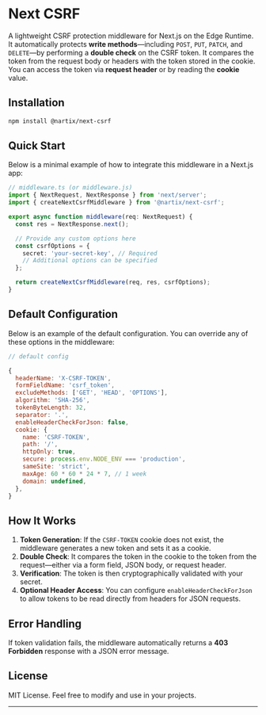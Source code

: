 # Next CSRF

A lightweight CSRF protection middleware for Next.js on the Edge Runtime. It automatically protects **write methods**—including `POST`, `PUT`, `PATCH`, and `DELETE`—by performing a **double check** on the CSRF token. It compares the token from the request body or headers with the token stored in the cookie. You can access the token via **request header** or by reading the **cookie** value.

## Installation

```bash
npm install @nartix/next-csrf
```

## Quick Start

Below is a minimal example of how to integrate this middleware in a Next.js app:

```typescript
// middleware.ts (or middleware.js)
import { NextRequest, NextResponse } from 'next/server';
import { createNextCsrfMiddleware } from '@nartix/next-csrf';

export async function middleware(req: NextRequest) {
  const res = NextResponse.next();

  // Provide any custom options here
  const csrfOptions = {
    secret: 'your-secret-key', // Required
    // Additional options can be specified
  };

  return createNextCsrfMiddleware(req, res, csrfOptions);
}
```


## Default Configuration

Below is an example of the default configuration. You can override any of these options in the middleware:

```js
// default config

{
  headerName: 'X-CSRF-TOKEN',
  formFieldName: 'csrf_token',
  excludeMethods: ['GET', 'HEAD', 'OPTIONS'],
  algorithm: 'SHA-256',
  tokenByteLength: 32,
  separator: '.',
  enableHeaderCheckForJson: false,
  cookie: {
    name: 'CSRF-TOKEN',
    path: '/',
    httpOnly: true,
    secure: process.env.NODE_ENV === 'production',
    sameSite: 'strict',
    maxAge: 60 * 60 * 24 * 7, // 1 week
    domain: undefined,
  },
}
```

## How It Works

1. **Token Generation**: If the `CSRF-TOKEN` cookie does not exist, the middleware generates a new token and sets it as a cookie.
2. **Double Check**: It compares the token in the cookie to the token from the request—either via a form field, JSON body, or request header.
3. **Verification**: The token is then cryptographically validated with your secret.
4. **Optional Header Access**: You can configure `enableHeaderCheckForJson` to allow tokens to be read directly from headers for JSON requests.

## Error Handling

If token validation fails, the middleware automatically returns a **403 Forbidden** response with a JSON error message.

## License

MIT License. Feel free to modify and use in your projects.

---
